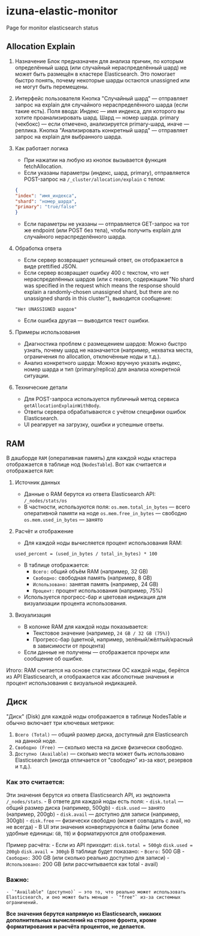 # izuna-elastic-monitor
Page for monitor elasticsearch status



## Allocation Explain

1. Назначение
Блок предназначен для анализа причин, по которым определённый шард (или случайный нераспределённый шард) не может быть размещён в кластере Elasticsearch. Это помогает быстро понять, почему некоторые шарды остаются unassigned или не могут быть перемещены.

2. Интерфейс пользователя
Кнопка "Случайный шард" — отправляет запрос на explain для случайного нераспределённого шарда (если такие есть).
Поля ввода:
Индекс — имя индекса, для которого вы хотите проанализировать шард.
Шард — номер шарда.
primary (чекбокс) — если отмечено, анализируется primary-шард, иначе — реплика.
Кнопка "Анализировать конкретный шард" — отправляет запрос на explain для выбранного шарда.

3. Как работает логика
    - При нажатии на любую из кнопок вызывается функция fetchAllocation.
    - Если указаны параметры (индекс, шард, primary), отправляется POST-запрос на `/_cluster/allocation/explain` с телом:
    ```json
    {
    "index": "имя_индекса",
    "shard": "номер_шарда",
    "primary": "true/false"
    }
    ```
    - Если параметры не указаны — отправляется GET-запрос на тот же endpoint (или POST без тела), чтобы получить explain для случайного нераспределённого шарда.

4. Обработка ответа
    - Если сервер возвращает успешный ответ, он отображается в виде prettified JSON.
    - Если сервер возвращает ошибку 400 с текстом, что нет нераспределённых шардов (или с reason, содержащим "No shard was specified in the request which means the response should explain a randomly-chosen unassigned shard, but there are no unassigned shards in this cluster"), выводится сообщение:
    ```text
    "Нет UNASSIGNED шардов"
    ```
    - Если ошибка другая — выводится текст ошибки.

5. Примеры использования
    - Диагностика проблем с размещением шардов:
    Можно быстро узнать, почему шард не назначается (например, нехватка места, ограничения по allocation, отключённые ноды и т.д.).
    - Анализ конкретного шарда:
    Можно вручную указать индекс, номер шарда и тип (primary/replica) для анализа конкретной ситуации.

6. Технические детали
    - Для POST-запроса используется публичный метод сервиса `getAllocationExplainWithBody`.
    - Ответы сервера обрабатываются с учётом специфики ошибок Elasticsearch.
    - UI реагирует на загрузку, ошибки и успешные ответы.

## RAM

В дашборде `RAM` (оперативная память) для каждой ноды кластера отображается в таблице нод (`NodesTable`).
Вот как считается и отображается `RAM`:

1. Источник данных
    - Данные о RAM берутся из ответа Elasticsearch API:
    `/_nodes/stats/os`
    -   В частности, используются поля:
    `os.mem.total_in_bytes` — всего оперативной памяти на ноде
    `os.mem.free_in_bytes` — свободно
    `os.mem.used_in_bytes` — занято

2. Расчёт и отображение
    - Для каждой ноды вычисляется процент использования RAM:
    ```text
    used_percent = (used_in_bytes / total_in_bytes) * 100
    ```
    - В таблице отображается:
        - `Всего:` общий объём RAM (например, 32 GB)
        - `Свободно:` свободная память (например, 8 GB)
        - `Использовано:` занятая память (например, 24 GB)
        - `Процент:` процент использования (например, 75%)
    - Используется прогресс-бар и цветовая индикация для визуализации процента использования.

3. Визуализация
    - В колонке RAM для каждой ноды показывается:
        - Текстовое значение (например, `24 GB / 32 GB (75%)`)
        - Прогресс-бар (цветной, например, зелёный/жёлтый/красный в зависимости от процента)
    - Если данные не получены — отображается прочерк или сообщение об ошибке.

Итого:
RAM считается на основе статистики ОС каждой ноды, берётся из API Elasticsearch, и отображается как абсолютные значения и процент использования с визуальной индикацией.


## Диск

"Диск" (Disk) для каждой ноды отображается в таблице NodesTable и обычно включает три ключевых метрики:
1. `Всего (Total)` — общий размер диска, доступный для Elasticsearch на данной ноде.
2. `Свободно (Free) `— сколько места на диске физически свободно.
3. `Доступно (Available)` — сколько места может быть использовано Elasticsearch (иногда отличается от "свободно" из-за квот, резервов и т.д.).


### Как это считается:

Эти значения берутся из ответа Elasticsearch API, из эндпоинта  `/_nodes/stats`.
    - В ответе для каждой ноды есть поля:
    - `disk.total` — общий размер диска (например, 500gb)
        - `disk.used` — занято (например, 200gb)
        - `disk.avail` — доступно для записи (например, 300gb)
        - `disk.free` — физически свободно (может совпадать с avail, но не всегда)
    - В UI эти значения конвертируются в байты (или более удобные единицы: `GB`, `TB`) и форматируются для отображения.

Пример расчёта:
    -   Если из API приходит:
            `disk.total = 500gb`
            `disk.used = 200gb`
            `disk.avail = 300gb`
В таблице будет показано:
    - `Всего:` 500 GB
    - `Свободно:` 300 GB (или сколько реально доступно для записи)
    - `Использовано:` 200 GB (или рассчитывается как total - avail)

### Важно:
    - `"Available" (доступно)` — это то, что реально может использовать Elasticsearch, и оно может быть меньше - `"free"` из-за системных ограничений.

**Все значения берутся напрямую из Elasticsearch, никаких дополнительных вычислений на стороне фронта, кроме форматирования и расчёта процентов, не делается.**